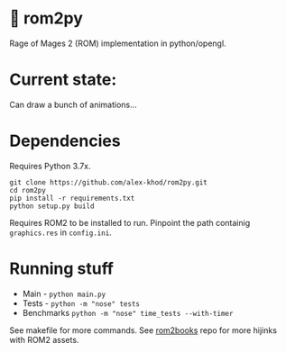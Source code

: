 # 🐉 rom2py
Rage of Mages 2 (ROM) implementation in python/opengl.

# Current state:
Can draw a bunch of animations...

# Dependencies
Requires Python 3.7x.
```
git clone https://github.com/alex-khod/rom2py.git
cd rom2py
pip install -r requirements.txt
python setup.py build
```

Requires ROM2 to be installed to run. Pinpoint the path containig `graphics.res` in `config.ini`.
# Running stuff
* Main - `python main.py`
* Tests - `python -m "nose" tests`
* Benchmarks `python -m "nose" time_tests --with-timer`

See makefile for more commands.
See [rom2books](https://github.com/alex-khod/rom2books) repo for more hijinks with ROM2 assets.
